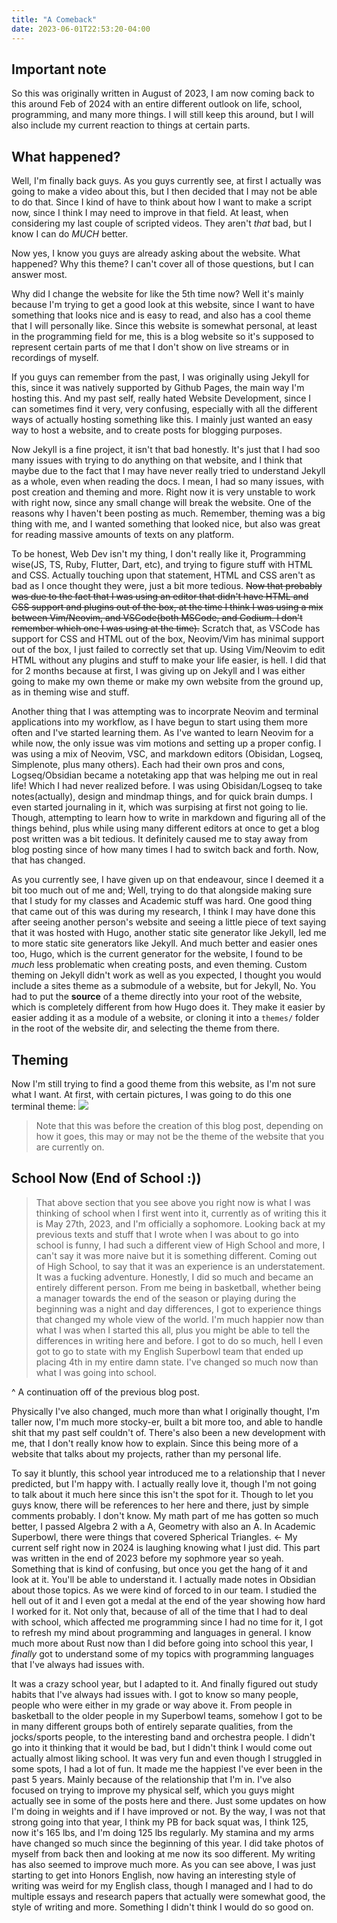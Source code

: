```yaml
---
title: "A Comeback"
date: 2023-06-01T22:53:20-04:00
---
```

## Important note
So this was originally written in August of 2023, I am now coming back to this around Feb of 2024 with an entire different outlook on life, school, programming, and many more things. I will still keep this around, but I will also include my current reaction to things at certain parts.


## What happened? 
  Well, I'm finally back guys. As you guys currently see, at first I actually was going to make a video about this, but I then decided that I may not be able to do that. Since I kind of have to think about how I want to make a script now, since I think I may need to improve in that field. 
  At least, when considering my last couple of scripted videos. They aren't *that* bad, but I know I can do *MUCH* better.

  Now yes, I know you guys are already asking about the website. What happened? Why this theme? I can't cover all of those questions, but I can answer most.

  Why did I change the website for like the 5th time now? Well it's mainly because I'm trying to get a good look at this website, since I want to have something that looks nice and is easy to read, and also has a cool theme that I will personally like. Since this website is somewhat personal, at least in the programming field for me, this is a blog website so it's supposed to represent certain parts of me that I don't show on live streams or in recordings of myself.

  If you guys can remember from the past, I was originally using Jekyll for this, since it was natively supported by Github Pages, the main way I'm hosting this. And my past self, really hated Website Development, since I can sometimes find it very, very confusing, especially with all the different ways of actually hosting something like this. I mainly just wanted an easy way to host a website, and to create posts for blogging purposes.

  Now Jekyll is a fine project, it isn't that bad honestly. It's just that I had soo many issues with trying to do anything on that website, and I think that maybe due to the fact that I may have never really tried to understand Jekyll as a whole, even when reading the docs. I mean, I had so many issues, with post creation and theming and more. Right now it is very unstable to work with right now, since any small change will break the website. One of the reasons why I haven't been posting as much. Remember, theming was a big thing with me, and I wanted something that looked nice, but also was great for reading massive amounts of texts on any platform.

To be honest, Web Dev isn't my thing, I don't really like it, Programming wise(JS, TS, Ruby, Flutter, Dart, etc), and trying to figure stuff with HTML and CSS. Actually touching upon that statement, HTML and CSS aren't as bad as I once thought they were, just a bit more tedious. ~~Now that probably was due to the fact that I was using an editor that didn't have HTML and CSS support and plugins out of the box, at the time I think I was using a mix between Vim/Neovim, and VSCode(both MSCode, and Codium. I don't remember which one I was using at the time).~~ Scratch that, as VSCode has support for CSS and HTML out of the box, Neovim/Vim has minimal support out of the box, I just failed to correctly set that up. Using Vim/Neovim to edit HTML without any plugins and stuff to make your life easier, is hell. I did that for 2 months because at first, I was giving up on Jekyll and I was either going to make my own theme or make my own website from the ground up, as in theming wise and stuff.

Another thing that I was attempting was to incorprate Neovim and terminal applications into my workflow, as I have begun to start using them more often and I've started learning them. As I've wanted to learn Neovim for a while now, the only issue was vim motions and setting up a proper config. I was using a mix of Neovim, VSC, and markdown editors (Obisidan, Logseq, Simplenote, plus many others). Each had their own pros and cons, Logseq/Obsidian became a notetaking app that was helping me out in real life! Which I had never realized before. I was using Obisidan/Logseq to take notes(actually), design and mindmap things, and for quick brain dumps. I even started journaling in it, which was surpising at first not going to lie. Though, attempting to learn how to write in markdown and figuring all of the things behind, plus while using many different editors at once to get a blog post written was a bit tedious. It definitely caused me to stay away from blog posting since of how many times I had to switch back and forth. Now, that has changed.

As you currently see, I have given up on that endeavour, since I deemed it a bit too much out of me and; Well, trying to do that alongside making sure that I study for my classes and Academic stuff was hard. One good thing that came out of this was during my research, I think I may have done this after seeing another person's website and seeing a little piece of text saying that it was hosted with Hugo, another static site generator like Jekyll, led me to more static site generators like Jekyll. And much better and easier ones too, Hugo, which is the current generator for the website, I found to be *much* less problematic when creating posts, and even theming. Custom theming on Jekyll didn't work as well as you expected, I thought you would include a sites theme as a submodule of a website, but for Jekyll, No. You had to put the **source** of a theme directly into your root of the website, which is completely different from how Hugo does it. They make it easier by easier adding it as a module of a website, or cloning it into a `themes/` folder in the root of the website dir, and selecting the theme from there.

## Theming 
Now I'm still trying to find a good theme from this website, as I'm not sure what I want. At first, with certain pictures, I was going to do this one terminal theme: 
![](/images/TerminalThemedWebsite.png)
> Note that this was before the creation of this blog post, depending on how it goes, this may or may not be the theme of the website that you are currently on.

## School Now (End of School :))
>That above section that you see above you right now is what I was thinking of school when I first went into it, currently as of writing this it is May 27th, 2023, and I'm officially a sophomore. Looking back at my previous texts and stuff that I wrote when I was about to go into school is funny, I had such a different view of High School and more, I can't say it was more naive but it is something different. Coming out of High School, to say that it was an experience is an understatement. It was a fucking adventure. Honestly, I did so much and became an entirely different person. From me being in basketball, whether being a manager towards the end of the season or playing during the beginning was a night and day differences, I got to experience things that changed my whole view of the world. I'm much happier now than what I was when I started this all, plus you might be able to tell the differences in writing here and before. I got to do so much, hell I even got to go to state with my English Superbowl team that ended up placing 4th in my entire damn state. I've changed so much now than what I was going into school.

^ A continuation off of the previous blog post.

Physically I've also changed, much more than what I originally thought, I'm taller now, I'm much more stocky-er, built a bit more too, and able to handle shit that my past self couldn't of.  There's also been a new development with me, that I don't really know how to explain. Since this being more of a website that talks about my projects, rather than my personal life.

To say it bluntly, this school year introduced me to a relationship that I never predicted, but I'm happy with. I actually really love it, though I'm not going to talk about it much here since this isn't the spot for it. Though to let you guys know, there will be references to her here and there, just by simple comments probably. I don't know.  My math part of me has gotten so much better, I passed Algebra 2 with a A, Geometry with also an A. In Academic Superbowl, there were things that covered Spherical Triangles. <- My current self right now in 2024 is laughing knowing what I just did. This part was written in the end of 2023 before my sophmore year so yeah.
Something that is kind of confusing, but once you get the hang of it and look at it. You'll be able to understand it. I actually made notes in Obsidian about those topics. As we were kind of forced to in our team. I studied the hell out of it and I even got a medal at the end of the year showing how hard I worked for it. Not only that, because of all of the time that I had to deal with school, which affected me programming since I had no time for it, I got to refresh my mind about programming and languages in general. I know much more about Rust now than I did before going into school this year, I *finally* got to understand some of my topics with programming languages that I've always had issues with.


It was a crazy school year, but I adapted to it. And finally figured out study habits that I've always had issues with. I got to know so many people, people who were either in my grade or way above it. From people in basketball to the older people in my Superbowl teams, somehow I got to be in many different groups both of entirely separate qualities, from the jocks/sports people, to the interesting band and orchestra people. I didn't go into it thinking that it would be bad, but I didn't think I would come out actually almost liking school. It was very fun and even though I struggled in some spots, I had a lot of fun.
It made me the happiest I've ever been in the past 5 years. Mainly because of the relationship that I'm in. I've also focused on trying to improve my physical self, which you guys might actually see in some of the posts here and there. Just some updates on how I'm doing in weights and if I have improved or not. By the way, I was not that strong going into that year, I think my PB for back squat was, I think 125, now it's 165 lbs, and I'm doing 125 lbs regularly. My stamina and my arms have changed so much since the beginning of this year. I did take photos of myself from back then and looking at me now its soo different. My writing has also seemed to improve much more. As you can see above, I was just starting to get into Honors English, now having an interesting style of writing was weird for my English class, though I managed and I had to do multiple essays and research papers that actually were somewhat good, the style of writing and more. Something I didn't think I would do so good on. 
